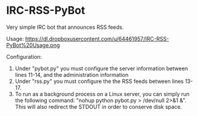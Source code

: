 # IRC-RSS-PyBot
Very simple IRC bot that announces RSS feeds.

Usage: https://dl.dropboxusercontent.com/u/64461957/IRC-RSS-PyBot%20Usage.png

Configuration:
1. Under "pybot.py" you must configure the server information between lines 11-14, and the administration information
2. Under "rss.py" you must configure the the RSS feeds between lines 13-17.
3. To run as a background process on a Linux server, you can simply run the following command: "nohup python pybot.py > /dev/null 2>&1 &". This will also redirect the STDOUT in order to conserve disk space.

